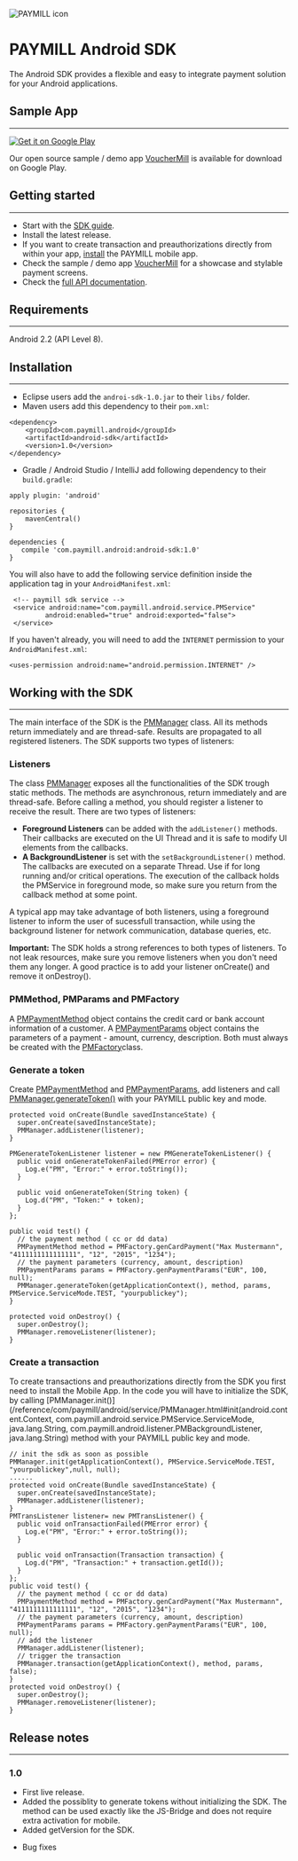 ![PAYMILL icon](https://static.paymill.com/r/335f99eb3914d517bf392beb1adaf7cccef786b6/img/logo-download_Light.png)
# PAYMILL Android SDK


The Android SDK provides a flexible and easy to integrate payment solution for your Android applications.

## Sample App
___

<a href="https://play.google.com/store/apps/details?id=com.paymill.android.samples.vouchermill">
  <img alt="Get it on Google Play"
       src="https://developer.android.com/images/brand/en_generic_rgb_wo_45.png" />
</a>

Our open source sample / demo app [VoucherMill](/samples/vouchermill) is available for download on Google Play. 
 
## Getting started
___
- Start with the [SDK guide](https://www.paymill.com/en-gb/documentation-3/reference/mobile-sdk/).
- Install the latest release.
- If you want to create transaction and preauthorizations directly from within your app, [install](https://paymill.com/mobile-app-install/) the PAYMILL mobile app.
- Check the sample / demo app [VoucherMill](/samples/vouchermill) for a showcase and stylable payment screens.
- Check the [full API documentation](http://paymill.github.io/paymill-android/docs/sdk/).

## Requirements
___
Android 2.2 (API Level 8).

## Installation
___
- Eclipse users add the `androi-sdk-1.0.jar` to their `libs/` folder.
- Maven users add this dependency to their `pom.xml`:

```
<dependency>
	<groupId>com.paymill.android</groupId>
	<artifactId>android-sdk</artifactId>
	<version>1.0</version>
</dependency>         
```

- Gradle / Android Studio / IntelliJ add following dependency to their `build.gradle`:

```
apply plugin: 'android'

repositories {
    mavenCentral()
}

dependencies {
   compile 'com.paymill.android:android-sdk:1.0'
}       
```

You will also have to add the following service definition inside the application tag in your `AndroidManifest.xml`:


```
 <!-- paymill sdk service -->
 <service android:name="com.paymill.android.service.PMService"
         android:enabled="true" android:exported="false">
 </service> 
```
If you haven't already, you will need to add the `INTERNET` permission  to your `AndroidManifest.xml`:

```
<uses-permission android:name="android.permission.INTERNET" />
```

## Working with the SDK
___

The main interface of the SDK is the [PMManager](http://paymill.github.io/paymill-android/docs/sdk/reference/com/paymill/android/service/PMManager.html) class. All its methods return immediately and are thread-safe. Results are propagated to all registered listeners. The SDK supports two types of listeners:

### Listeners

The class [PMManager](sadas) exposes all the functionalities of the SDK trough static methods. The methods are asynchronous, return immediately and are thread-safe. Before calling a method, you should register a listener to receive the result. There are two types of listeners:

- **Foreground Listeners** can be added with the `addListener()` methods. Their callbacks are executed on the UI Thread and it is safe to modify UI elements from the callbacks.
- **A BackgroundListener** is set with the `setBackgroundListener()` method. The callbacks are executed on a separate Thread. Use if for long running and/or critical operations. The execution of the callback holds the PMService in foreground mode, so make sure you return from the callback method at some point.

A typical app may take advantage of both listeners, using a foreground listener to inform the user of sucessfull transaction, while using the background listener for network communication, database queries, etc.

**Important:** The SDK holds a strong references to both types of listeners. To not leak resources, make sure you remove listeners when you don't need them any longer. A good practice is to add your listener onCreate() and remove it onDestroy().


### PMMethod, PMParams and PMFactory


A [PMPaymentMethod](http://paymill.github.io/paymill-android/docs/sdk/reference/com/paymill/android/factory/PMPaymentMethod.html) object contains the credit card or bank account information of a customer. A [PMPaymentParams](http://paymill.github.io/paymill-android/docs/sdk/reference/com/paymill/android/factory/PMPaymentParams.html) object contains the parameters of a payment - amount, currency, description. Both must always be created with the [PMFactory](http://paymill.github.io/paymill-android/docs/sdk/reference/com/paymill/android/factory/PMFactory.html)class.

### Generate a token

Create [PMPaymentMethod](http://paymill.github.io/paymill-android/docs/sdk/reference/com/paymill/android/factory/PMPaymentMethod.html) and [PMPaymentParams](http://paymill.github.io/paymill-android/docs/sdk/reference/com/paymill/android/factory/PMPaymentParams.html), add listeners and call [PMManager.generateToken()](http://paymill.github.io/paymill-android/docs/sdk/reference/com/paymill/android/service/PMManager.html#generateToken%28android.content.Context,%20com.paymill.android.factory.PMPaymentMethod,%20com.paymill.android.factory.PMPaymentParams,%20com.paymill.android.service.PMService.ServiceMode,%20java.lang.String%29) with your PAYMILL public key and mode.

```
protected void onCreate(Bundle savedInstanceState) {
  super.onCreate(savedInstanceState);
  PMManager.addListener(listener);
}

PMGenerateTokenListener listener = new PMGenerateTokenListener() {
  public void onGenerateTokenFailed(PMError error) {
    Log.e("PM", "Error:" + error.toString());
  }

  public void onGenerateToken(String token) {
    Log.d("PM", "Token:" + token);
  }
};

public void test() {
  // the payment method ( cc or dd data)
  PMPaymentMethod method = PMFactory.genCardPayment("Max Mustermann", "4111111111111111", "12", "2015", "1234");
  // the payment parameters (currency, amount, description)
  PMPaymentParams params = PMFactory.genPaymentParams("EUR", 100, null);
  PMManager.generateToken(getApplicationContext(), method, params, PMService.ServiceMode.TEST, "yourpublickey");
}

protected void onDestroy() {
  super.onDestroy();
  PMManager.removeListener(listener);
}
```
### Create a transaction

To create transactions and preauthorizations directly from the SDK you first need to install the Mobile App. In the code you will have to initialize the SDK, by calling [PMManager.init()](/reference/com/paymill/android/service/PMManager.html#init(android.content.Context, com.paymill.android.service.PMService.ServiceMode, java.lang.String, com.paymill.android.listener.PMBackgroundListener, java.lang.String) method with your PAYMILL public key and mode.

```
// init the sdk as soon as possible
PMManager.init(getApplicationContext(), PMService.ServiceMode.TEST, "yourpublickey",null, null);
......
protected void onCreate(Bundle savedInstanceState) {
  super.onCreate(savedInstanceState);
  PMManager.addListener(listener);
}
PMTransListener listener= new PMTransListener() {
  public void onTransactionFailed(PMError error) {
    Log.e("PM", "Error:" + error.toString());
  }

  public void onTransaction(Transaction transaction) {
    Log.d("PM", "Transaction:" + transaction.getId());
  }
};
public void test() {
  // the payment method ( cc or dd data)
  PMPaymentMethod method = PMFactory.genCardPayment("Max Mustermann", "4111111111111111", "12", "2015", "1234");
  // the payment parameters (currency, amount, description)
  PMPaymentParams params = PMFactory.genPaymentParams("EUR", 100, null);
  // add the listener
  PMManager.addListener(listener);
  // trigger the transaction
  PMManager.transaction(getApplicationContext(), method, params, false);
}
protected void onDestroy() {
  super.onDestroy();
  PMManager.removeListener(listener);
}
```


## Release notes
___
### 1.0
+ First live release.
+ Added the possiblity to generate tokens without initializing the SDK. The method can be used exactly like the JS-Bridge and does not require extra activation for mobile.
+ Added getVersion for the SDK.
* Bug fixes
